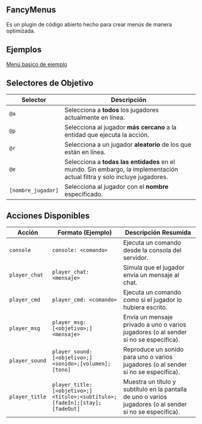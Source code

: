 ## FancyMenus
Es un plugin de código abierto hecho para crear menús de manera optimizada.

## Ejemplos
[Menú basico de ejemplo](https://github.com/dattavw/FastMenus/blob/master/examples/example.yml)

## Selectores de Objetivo
| Selector         | Descripción                                                                 |
|------------------|-----------------------------------------------------------------------------|
| `@a`             | Selecciona a **todos** los jugadores actualmente en línea.                   |
| `@p`             | Selecciona al jugador **más cercano** a la entidad que ejecuta la acción.    |
| `@r`             | Selecciona a un jugador **aleatorio** de los que están en línea.            |
| `@e`             | Selecciona a **todas las entidades** en el mundo. Sin embargo, la implementación actual filtra y solo incluye jugadores. |
| `[nombre_jugador]` | Selecciona al jugador con el **nombre** especificado.                      |

## Acciones Disponibles

| Acción         | Formato (Ejemplo)                                                     | Descripción Resumida                                                                 |
|----------------|-----------------------------------------------------------------------|--------------------------------------------------------------------------------------|
| `console`      | `console: <comando>`                                                  | Ejecuta un comando desde la consola del servidor.                                    |
| `player_chat`  | `player_chat: <mensaje>`                                                | Simula que el jugador envía un mensaje al chat.                                      |
| `player_cmd`   | `player_cmd: <comando>`                                                 | Ejecuta un comando como si el jugador lo hubiera escrito.                            |
| `player_msg`   | `player_msg: [<objetivo>;]<mensaje>`                                   | Envía un mensaje privado a uno o varios jugadores (o al sender si no se especifica). |
| `player_sound` | `player_sound: [<objetivo>;]<sonido>;[volumen];[tono]`                 | Reproduce un sonido para uno o varios jugadores (o al sender si no se especifica).    |
| `player_title` | `player_title: [<objetivo>;]<título>;<subtítulo>;[fadeIn];[stay];[fadeOut]` | Muestra un título y subtítulo en la pantalla de uno o varios jugadores (o al sender si no se especifica). |

